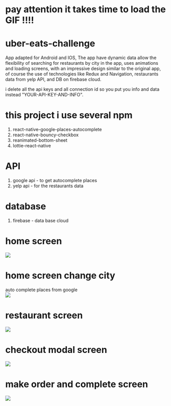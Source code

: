 # pay attention  it takes time to load the GIF !!!!

# uber-eats-challenge

App adapted for Android and IOS, The app have dynamic data allow the flexibility of searching for restaurants by city in the app, uses animations and loading screens, with an impressive design similar to the original app, of course the use of technologies like Redux and Navigation, restaurants data from yelp API, and DB on firebase cloud.

i delete all the api keys and all connection id so you put 
you info and data instead "YOUR-API-KEY-AND-INFO".

# this project i use several npm
1) react-native-google-places-autocomplete
2) react-native-bouncy-checkbox
3) reanimated-bottom-sheet
4) lottie-react-native

# API
1) google api - to get autocomplete places
2) yelp api - for the restaurants data

# database 
1) firebase - data base cloud 


# home screen
![](./gif/homeScreen.gif)

# home screen change city
auto complete places from google
<br/>
![](./gif/google-search-auto-place.gif)

# restaurant screen
![](./gif/restaurant-screen.gif)

# checkout modal screen 
![](./gif/checkout-modal.gif)

# make order and complete screen
![](./gif/loading-and-complete-order.gif)




